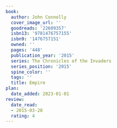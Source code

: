 ```yaml
---
book:
  author: John Connolly
  cover_image_url: ''
  goodreads: '22609357'
  isbn13: '9781476757155'
  isbn9: '1476757151'
  owned: ''
  pages: '448'
  publication_year: '2015'
  series: The Chronicles of the Invaders
  series_position: '2015'
  spine_color: ''
  tags: ''
  title: Empire
plan:
  date_added: 2023-01-01
review:
  date_read:
  - 2015-03-28
  rating: 4
---
```

